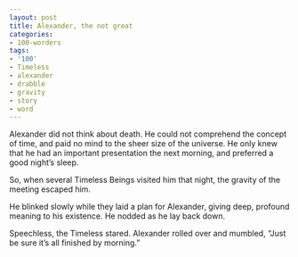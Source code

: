 ```yaml
---
layout: post
title: Alexander, the not great
categories:
- 100-worders
tags:
- '100'
- Timeless
- alexander
- drabble
- gravity
- story
- word
---
```

Alexander did not think about death. He could not comprehend the concept of time, and paid no mind to the sheer size of the universe. He only knew that he had an important presentation the next morning, and preferred a good night’s sleep.

So, when several Timeless Beings visited him that night, the gravity of the meeting escaped him.

He blinked slowly while they laid a plan for Alexander, giving deep, profound meaning to his existence. He nodded as he lay back down.

Speechless, the Timeless stared. Alexander rolled over and mumbled, “Just be sure it’s all finished by morning.”
